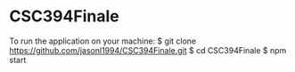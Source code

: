 # CSC394Finale
To run the application on your machine:
   $ git clone https://github.com/jasonl1994/CSC394Finale.git
   $ cd CSC394Finale
   $ npm start
